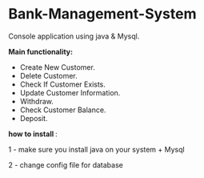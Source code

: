 # Bank-Management-System
  Console application using java & Mysql.
  
<b>Main functionality:</b>
- Create New Customer.
- Delete Customer.
- Check If Customer Exists.
- Update Customer Information.
- Withdraw.
- Check Customer Balance.
- Deposit.

 <b> how to install  </b>:
 
 1 - make sure you install java on your system + Mysql 
 
 2 - change config file for database 
